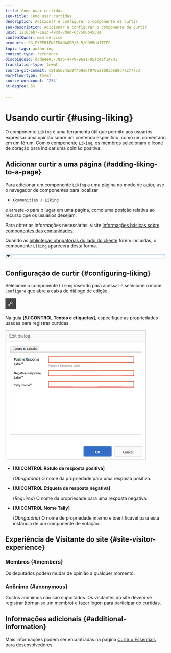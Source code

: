 ```yaml
---
title: Como usar curtidas
seo-title: Como usar curtidas
description: Adicionar e configurar o componente de curtir
seo-description: Adicionar e configurar o componente de curtir
uuid: 12103ab7-1a1c-49cd-8dad-6c7508b4550e
contentOwner: msm-service
products: SG_EXPERIENCEMANAGER/6.5/COMMUNITIES
topic-tags: authoring
content-type: reference
discoiquuid: dcde4e03-78ab-4779-96a1-05ac41f14701
translation-type: tm+mt
source-git-commit: c9fa5624a59f4b9a6f970628b03bbd8b7a277a73
workflow-type: tm+mt
source-wordcount: '234'
ht-degree: 5%

---
```



# Usando curtir {#using-liking}

O componente `Liking` é uma ferramenta útil que permite aos usuários expressar uma opinião sobre um conteúdo específico, como um comentário em um fórum. Com o componente `Liking`, os membros selecionam o ícone de coração para indicar uma opinião positiva.

## Adicionar curtir a uma página {#adding-liking-to-a-page}

Para adicionar um componente `Liking` a uma página no modo de autor, use o navegador de componentes para localizar

* `Communities / Liking`

e arraste-o para o lugar em uma página, como uma posição relativa ao recurso que os usuários desejam.

Para obter as informações necessárias, visite [Informações básicas sobre componentes das comunidades](basics.md).

Quando as [bibliotecas obrigatórias do lado do cliente](essentials-liking.md#essentials-for-client-side) forem incluídas, o componente `Liking` aparecerá desta forma.

![componente de ligação](assets/liking-component.png)

## Configuração de curtir {#configuring-liking}

Selecione o componente `Liking` inserido para acessar e selecione o ícone `Configure` que abre a caixa de diálogo de edição.

![configure-new](assets/configure-new.png)

Na guia **[!UICONTROL Textos e etiquetas]**, especifique as propriedades usadas para registrar curtidas.

![gosto de configuração](assets/configure-liking.png)

* **[!UICONTROL Rótulo de resposta positiva]**

   (*Obrigatório*) O nome da propriedade para uma resposta positiva.

* **[!UICONTROL Etiqueta de resposta negativa]**

   (*Required*) O nome da propriedade para uma resposta negativa.

* **[!UICONTROL Nome Tally]**

   (*Obrigatório*) O nome de propriedade interno e identificável para esta instância de um componente de votação.

## Experiência de Visitante do site {#site-visitor-experience}

### Membros {#members}

Os deputados podem mudar de opinião a qualquer momento.

### Anônimo {#anonymous}

Gostos anônimos não são suportados. Os visitantes do site devem se registrar (tornar-se um membro) e fazer logon para participar do curtidas.

## Informações adicionais {#additional-information}

Mais informações podem ser encontradas na página [Curtir o Essentials](essentials-liking.md) para desenvolvedores.
